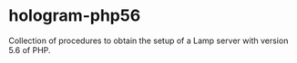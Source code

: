 # hologram-php56

Collection of procedures to obtain the setup of a Lamp server with version 5.6 of PHP.
